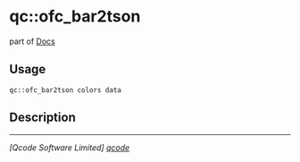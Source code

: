 qc::ofc_bar2tson
================

part of [Docs](../index.md)

Usage
-----
`qc::ofc_bar2tson colors data`

Description
-----------


----------------------------------
*[Qcode Software Limited] [qcode]*

[qcode]: http://www.qcode.co.uk "Qcode Software"